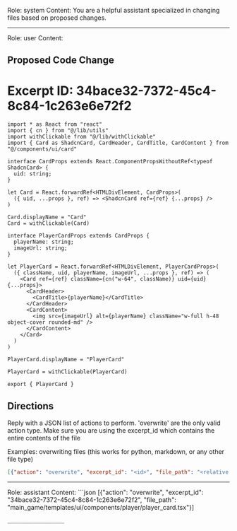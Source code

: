 Role: system
Content: You are a helpful assistant specialized in changing files based on proposed changes.
__________________
Role: user
Content: 
## Proposed Code Change
# Excerpt ID: 34bace32-7372-45c4-8c84-1c263e6e72f2
```main_game/templates/ui/components/player/player_card.tsx
import * as React from "react"
import { cn } from "@/lib/utils"
import withClickable from "@/lib/withClickable"
import { Card as ShadcnCard, CardHeader, CardTitle, CardContent } from "@/components/ui/card"

interface CardProps extends React.ComponentPropsWithoutRef<typeof ShadcnCard> {
  uid: string;
}

let Card = React.forwardRef<HTMLDivElement, CardProps>(
  ({ uid, ...props }, ref) => <ShadcnCard ref={ref} {...props} />
)

Card.displayName = "Card"
Card = withClickable(Card)

interface PlayerCardProps extends CardProps {
  playerName: string;
  imageUrl: string;
}

let PlayerCard = React.forwardRef<HTMLDivElement, PlayerCardProps>(
  ({ className, uid, playerName, imageUrl, ...props }, ref) => (
    <Card ref={ref} className={cn("w-64", className)} uid={uid} {...props}>
      <CardHeader>
        <CardTitle>{playerName}</CardTitle>
      </CardHeader>
      <CardContent>
        <img src={imageUrl} alt={playerName} className="w-full h-48 object-cover rounded-md" />
      </CardContent>
    </Card>
  )
)

PlayerCard.displayName = "PlayerCard"

PlayerCard = withClickable(PlayerCard)

export { PlayerCard }
```

## Directions
Reply with a JSON list of actions to perform. 'overwrite' are the only valid action type. 
Make sure you are using the excerpt_id which contains the entire contents of the file

Examples:
overwriting files (this works for python, markdown, or any other file type)
```json output_example1
[{"action": "overwrite", "excerpt_id": "<id>", "file_path": "<relative file path>"}]
```

__________________
Role: assistant
Content: ```json
[{"action": "overwrite", "excerpt_id": "34bace32-7372-45c4-8c84-1c263e6e72f2", "file_path": "main_game/templates/ui/components/player/player_card.tsx"}]
```
__________________
